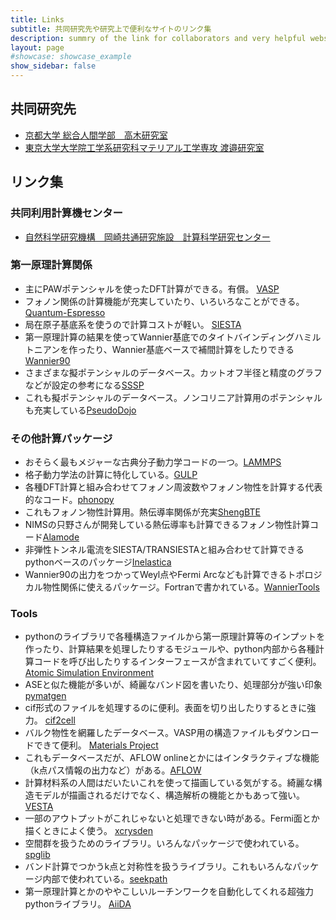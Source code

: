 ```yaml
---
title: Links
subtitle: 共同研究先や研究上で便利なサイトのリンク集
description: summry of the link for collaborators and very helpful website
layout: page
#showcase: showcase_example
show_sidebar: false
---
```


## 共同研究先
- [京都大学 総合人間学部　高木研究室](http://www.nanosci.h.kyoto-u.ac.jp/)
- [東京大学大学院工学系研究科マテリアル工学専攻 渡邉研究室](http://cello.t.u-tokyo.ac.jp/)

## リンク集

### 共同利用計算機センター
- [自然科学研究機構　岡崎共通研究施設　計算科学研究センター](https://ccportal.ims.ac.jp/)


### 第一原理計算関係
- 主にPAWポテンシャルを使ったDFT計算ができる。有償。
[VASP](https://www.vasp.at/)
- フォノン関係の計算機能が充実していたり、いろいろなことができる。
[Quantum-Espresso](https://www.quantum-espresso.org/)
- 局在原子基底系を使うので計算コストが軽い。
[SIESTA](https://departments.icmab.es/leem/siesta/)
- 第一原理計算の結果を使ってWannier基底でのタイトバインディングハミルトニアンを作ったり、Wannier基底ベースで補間計算をしたりできる
[Wannier90](http://www.wannier.org/)
- さまざまな擬ポテンシャルのデータベース。カットオフ半径と精度のグラフなどが設定の参考になる[SSSP](https://www.materialscloud.org/discover/sssp/table/efficiency)
- これも擬ポテンシャルのデータベース。ノンコリニア計算用のポテンシャルも充実している[PseudoDojo](http://www.pseudo-dojo.org/)


### その他計算パッケージ
- おそらく最もメジャーな古典分子動力学コードの一つ。[LAMMPS](https://lammps.sandia.gov/)
- 格子動力学法の計算に特化している。[GULP](https://gulp.curtin.edu.au/gulp/)
- 各種DFT計算と組み合わせてフォノン周波数やフォノン物性を計算する代表的なコード。[phonopy](https://phonopy.github.io/phonopy/)
- これもフォノン物性計算用。熱伝導率関係が充実[ShengBTE](http://www.shengbte.org/)
- NIMSの只野さんが開発している熱伝導率も計算できるフォノン物性計算コード[Alamode](https://alamode.readthedocs.io/en/latest/intro.html)
- 非弾性トンネル電流をSIESTA/TRANSIESTAと組み合わせて計算できるpythonベースのパッケージ[Inelastica](https://github.com/tfrederiksen/inelastica)
- Wannier90の出力をつかってWeyl点やFermi Arcなども計算できるトポロジカル物性関係に使えるパッケージ。Fortranで書かれている。[WannierTools](https://github.com/quanshengwu/wannier_tools)
  
### Tools
- pythonのライブラリで各種構造ファイルから第一原理計算等のインプットを作ったり、計算結果を処理したりするモジュールや、python内部から各種計算コードを呼び出したりするインターフェースが含まれていてすごく便利。
[Atomic Simulation Environment](https://wiki.fysik.dtu.dk/ase/)
- ASEと似た機能が多いが、綺麗なバンド図を書いたり、処理部分が強い印象
[pymatgen](https://pymatgen.org/)
- cif形式のファイルを処理するのに便利。表面を切り出したりするときに強力。
[cif2cell](https://sourceforge.net/projects/cif2cell/)
- バルク物性を網羅したデータベース。VASP用の構造ファイルもダウンロードできて便利。
[Materials Project](https://materialsproject.org/)
- これもデータベースだが、AFLOW onlineとかにはインタラクティブな機能（k点パス情報の出力など）がある。[AFLOW](http://www.aflowlib.org/)  
- 計算材料系の人間はだいたいこれを使って描画している気がする。綺麗な構造モデルが描画されるだけでなく、構造解析の機能とかもあって強い。
[VESTA](https://jp-minerals.org/vesta/jp/)
- 一部のアウトプットがこれじゃないと処理できない時がある。Fermi面とか描くときによく使う。
[xcrysden](http://www.xcrysden.org/)
- 空間群を扱うためのライブラリ。いろんなパッケージで使われている。[spglib](https://spglib.github.io/spglib/)
- バンド計算でつかうk点と対称性を扱うライブラリ。これもいろんなパッケージ内部で使われている。[seekpath](https://seekpath.readthedocs.io/en/latest/maindoc.html)
- 第一原理計算とかのややこしいルーチンワークを自動化してくれる超強力pythonライブラリ。
[AiiDA](https://www.aiida.net/)




